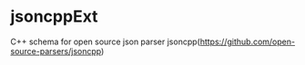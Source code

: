 jsoncppExt
==========

C++ schema for open source json parser jsoncpp(https://github.com/open-source-parsers/jsoncpp)
